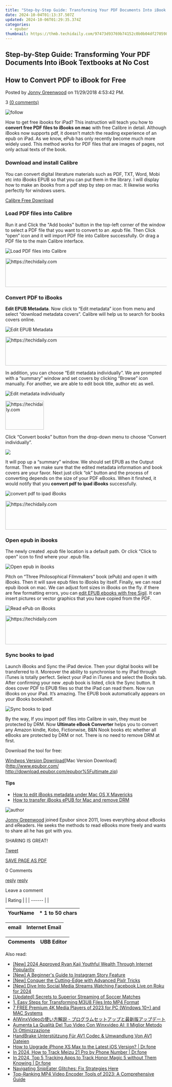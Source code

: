```yaml
---
title: "Step-by-Step Guide: Transforming Your PDF Documents Into iBook Textbooks at No Cost"
date: 2024-10-04T01:13:37.507Z
updated: 2024-10-06T01:29:35.374Z
categories:
  - epubor
thumbnail: https://thmb.techidaily.com/97473d93769b74152c0b0b04df270598f5aded17925dea70fd12d869a1bbc744.jpg
---
```


## Step-by-Step Guide: Transforming Your PDF Documents Into iBook Textbooks at No Cost

## How to Convert PDF to iBook for Free

Posted by [Jonny Greenwood](https://plus.google.com/u/0/+JonnyGreenwood999) on 11/29/2018 4:53:42 PM.

3 [(0 comments)](http://www.epubor.com/#comment-area) 

![follow](http://www.epubor.com/images/follow.png)

How to get free ibooks for iPad? This instruction will teach you how to **convert free PDF files to iBooks on mac** with free Calibre in detail. Although iBooks now supports pdf, it doesn't match the reading experience of an epub on iPad. As we know, ePub has only recently become much more widely used. This method works for PDF files that are images of pages, not only actual texts of the book.

### Download and install Calibre

You can convert digital literature materials such as PDF, TXT, Word, Mobi etc into iBooks EPUB so that you can put them in the library. I will display how to make an ibooks from a pdf step by step on mac. It likewise works perfectly for windows users.

[Calibre Free Download](http://calibre-ebook.com/download)

### Load PDF files into Calibre

Run it and Click the "Add books" button in the top-left corner of the window to select a PDF file that you want to convert to an .epub file. Then Click “open” icon and it will import PDF file into Calibre successfully. Or drag a PDF file to the main Calibre interface.

![Load PDF files into Calibre](http://www.epubor.com/images/uppic/Load-PDF-Files-into-Calibre.jpg)

<!-- affiliate ads begin -->
<a href="https://ephamedtechinc.pxf.io/c/5597632/2137214/26400" target="_top" id="2137214">
  <img src="//a.impactradius-go.com/display-ad/26400-2137214" border="0" alt="https://techidaily.com" width="728" height="90"/>
</a>
<img height="0" width="0" src="https://ephamedtechinc.pxf.io/i/5597632/2137214/26400" style="position:absolute;visibility:hidden;" border="0" />
<!-- affiliate ads end -->

### Convert PDF to iBooks

**Edit EPUB Metadata**. Now click to “Edit metadata” icon from menu and select “download metadata covers”. Calibre will help us to search for books covers online.

![Edit EPUB Metadata](http://www.epubor.com/images/uppic/Edit-EPUB-Metadata.jpg)

<!-- affiliate ads begin -->
<a href="https://appsumo.8odi.net/c/5597632/2144273/7443" target="_top" id="2144273">
  <img src="//a.impactradius-go.com/display-ad/7443-2144273" border="0" alt="https://techidaily.com" width="728" height="90"/>
</a>
<img height="0" width="0" src="https://appsumo.8odi.net/i/5597632/2144273/7443" style="position:absolute;visibility:hidden;" border="0" />
<!-- affiliate ads end -->

In addition, you can choose “Edit metadata individually”. We are prompted with a “summary” window and set covers by clicking “Browse” icon manually. For another, we are able to edit book title, author etc as well.

![Edit metadata individually](http://www.epubor.com/images/uppic/Edit-metadata-individually.jpg)

<!-- affiliate ads begin -->
<a href="https://aligracehair.sjv.io/c/5597632/2135406/19272" target="_top" id="2135406">
  <img src="//a.impactradius-go.com/display-ad/19272-2135406" border="0" alt="https://techidaily.com" width="120" height="90"/>
</a>
<img height="0" width="0" src="https://aligracehair.sjv.io/i/5597632/2135406/19272" style="position:absolute;visibility:hidden;" border="0" />
<!-- affiliate ads end -->

Click “Convert books” button from the drop-down menu to choose “Convert individually”.

![](http://www.epubor.com/images/uppic/Convert-individually.jpg)

It will pop up a “summary” window. We should set EPUB as the Output format. Then we make sure that the edited metadata information and book covers are your favor. Next just click “ok” button and the process of converting depends on the size of your PDF eBooks. When it finshed, it would notify that you **convert pdf to ipad iBooks** successfully.

![convert pdf to ipad iBooks](http://www.epubor.com/images/uppic/convert-pdf-to-ipad-iBooks.jpg)

<!-- affiliate ads begin -->
<a href="https://appsumo.8odi.net/c/5597632/2094480/7443" target="_top" id="2094480">
  <img src="//a.impactradius-go.com/display-ad/7443-2094480" border="0" alt="https://techidaily.com" width="728" height="90"/>
</a>
<img height="0" width="0" src="https://appsumo.8odi.net/i/5597632/2094480/7443" style="position:absolute;visibility:hidden;" border="0" />
<!-- affiliate ads end -->

### Open epub in ibooks

The newly created .epub file location is a default path. Or click “Click to open” icon to find where your .epub file.

![Open epub in ibooks](http://www.epubor.com/images/uppic/Open-epub-in-ibooks.jpg)

Pitch on “Three Philosophical Filmmakers” book (ePub) and open it with iBooks. Then it will save epub files to iBooks by itself. Finally, we can read epub ibook on mac. We can adjust font sizes in iBooks on the fly. if there are few formatting errors, you can [edit EPUB ebooks with free Sigil](https://tools.techidaily.com/epubor/products/). It can insert pictures or vector graphics that you have copied from the PDF.

![Read ePub on iBooks](http://www.epubor.com/images/uppic/Read-epub-on-iBooks.jpg)

<!-- affiliate ads begin -->
<a href="https://aligracehair.sjv.io/c/5597632/2027167/19272" target="_top" id="2027167">
  <img src="//a.impactradius-go.com/display-ad/19272-2027167" border="0" alt="https://techidaily.com" width="728" height="90"/>
</a>
<img height="0" width="0" src="https://aligracehair.sjv.io/i/5597632/2027167/19272" style="position:absolute;visibility:hidden;" border="0" />
<!-- affiliate ads end -->

### Sync books to ipad

Launch iBooks and Sync the iPad device. Then your digital books will be transferred to it. Moreover the ability to synchronise to my iPad through iTunes is totally perfect. Select your iPad in iTunes and select the Books tab. After confirming your new .epub book is listed, click the Sync button. It does cover PDF to EPUB files so that the iPad can read them. Now run iBooks on your iPad. It’s amazing. The EPUB book automatically appears on your iBooks bookshelf.

![Sync books to ipad](http://www.epubor.com/images/uppic/Sync-books-to-ipad.jpg)

By the way, If you import pdf files into Calibre in vain, they must be protected by DRM. Now **Ultimate eBook Converter** helps you to convert any Amazon kindle, Kobo, Fictionwise, B&N Nook books etc whether all eBooks are protected by DRM or not. There is no need to remove DRM at first.

Download the tool for free:

[Windwos Version Download](https://tools.techidaily.com/epubor/ultimate/)[Mac Version Download](http://www.epubor.com/
http://download.epubor.com/epubor%5Fultimate.zip)

#### Tips

* [How to edit iBooks metadata under Mac OS X Mavericks](https://tools.techidaily.com/epubor/products/)
* [How to transfer iBooks ePUB for Mac and remove DRM](https://tools.techidaily.com/epubor/products/)

![author](http://www.epubor.com/images/uppic/jonny.png)

[Jonny Greenwood](https://plus.google.com/u/0/+JonnyGreenwood999) joined Epubor since 2011, loves everything about eBooks and eReaders. He seeks the methods to read eBooks more freely and wants to share all he has got with you.

SHARING IS GREAT!

[Tweet](https://twitter.com/share) 

[SAVE PAGE AS PDF](https://tools.techidaily.com/epubor/products/) 

0 Comments

[reply](https://tools.techidaily.com/epubor/products/) [reply](https://tools.techidaily.com/epubor/products/) 

Leave a comment

| Rating |  |
| ------ |  |

| YourName | \*  1 to 50 chars |
| -------- | ----------------- |

| email | Internet Email |
| ----- | -------------- |

| Comments | UBB Editor |
| -------- | ---------- |

<ins class="adsbygoogle"
     style="display:block"
     data-ad-format="autorelaxed"
     data-ad-client="ca-pub-7571918770474297"
     data-ad-slot="1223367746"></ins>

<ins class="adsbygoogle"
     style="display:block"
     data-ad-client="ca-pub-7571918770474297"
     data-ad-slot="8358498916"
     data-ad-format="auto"
     data-full-width-responsive="true"></ins>

<span class="atpl-alsoreadstyle">Also read:</span>
<div><ul>
<li><a href="https://youtube-webster.techidaily.com/024-approved-ryan-kaji-youthful-wealth-through-internet-popularity/"><u>[New] 2024 Approved Ryan Kaji Youthful Wealth Through Internet Popularity</u></a></li>
<li><a href="https://instagram-clips.techidaily.com/new-a-beginners-guide-to-instagram-story-feature/"><u>[New] A Beginner's Guide to Instagram Story Feature</u></a></li>
<li><a href="https://extra-resources.techidaily.com/new-conquer-the-cutting-edge-with-advanced-pixlr-tricks/"><u>[New] Conquer the Cutting-Edge with Advanced Pixlr Tricks</u></a></li>
<li><a href="https://facebook-video-recording.techidaily.com/new-dive-into-social-media-streams-watching-facebook-live-on-roku-for-2024/"><u>[New] Dive Into Social Media Streams Watching Facebook Live on Roku for 2024</u></a></li>
<li><a href="https://extra-guidance.techidaily.com/updated-secrets-to-superior-streaming-of-soccer-matches/"><u>[Updated] Secrets to Superior Streaming of Soccer Matches</u></a></li>
<li><a href="https://discover-amazing.techidaily.com/1-easy-steps-for-transforming-m3u8-files-into-mp4-format/"><u>1. Easy Steps for Transforming M3U8 Files Into MP4 Format</u></a></li>
<li><a href="https://discover-amazing.techidaily.com/7-free-premium-4k-media-players-of-2023-for-pc-windows-10plus-and-mac-systems/"><u>7 FREE Premium 4K Media Players of 2023 for PC (Windows 10+) and MAC Systems</u></a></li>
<li><a href="https://discover-amazing.techidaily.com/1725288368188-aiwinxvideo/"><u>AIWinxVideoの使い方解説 - プログラムセットアップと最新版アップデート</u></a></li>
<li><a href="https://discover-amazing.techidaily.com/aumenta-la-qualita-del-tuo-video-con-winxvideo-ai-il-miglior-metodo-di-ottimizzazione/"><u>Aumenta La Qualità Del Tuo Video Con Winxvideo AI: Il Miglior Metodo Di Ottimizzazione</u></a></li>
<li><a href="https://discover-amazing.techidaily.com/handbrake-unterstutzung-fur-av1-codec-and-umwandlung-von-av1-dateien/"><u>HandBrake Unterstützung Für AV1 Codec & Umwandlung Von AV1 Dateien</u></a></li>
<li><a href="https://review-topics.techidaily.com/how-to-upgrade-iphone-xs-max-to-the-latest-ios-version-drfone-by-drfone-ios-system-repair-ios-system-repair/"><u>How to Upgrade iPhone XS Max to the Latest iOS Version? | Dr.fone</u></a></li>
<li><a href="https://android-location-track.techidaily.com/in-2024-how-to-track-meizu-21-pro-by-phone-number-drfone-by-drfone-virtual-android/"><u>In 2024, How to Track Meizu 21 Pro by Phone Number | Dr.fone</u></a></li>
<li><a href="https://android-location-track.techidaily.com/in-2024-top-5-tracking-apps-to-track-honor-magic-5-without-them-knowing-drfone-by-drfone-virtual-android/"><u>In 2024, Top 5 Tracking Apps to Track Honor Magic 5 without Them Knowing | Dr.fone</u></a></li>
<li><a href="https://windows11.techidaily.com/navigating-snipeater-glitches-fix-strategies-here/"><u>Navigating SnipEater Glitches: Fix Strategies Here</u></a></li>
<li><a href="https://discover-amazing.techidaily.com/top-ranking-mp4-video-encoder-tools-of-2023-a-comprehensive-guide/"><u>Top-Ranking MP4 Video Encoder Tools of 2023: A Comprehensive Guide</u></a></li>
</ul></div>

